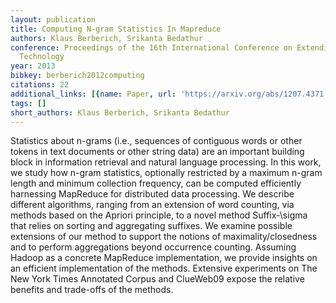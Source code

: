 ```yaml
---
layout: publication
title: Computing N-gram Statistics In Mapreduce
authors: Klaus Berberich, Srikanta Bedathur
conference: Proceedings of the 16th International Conference on Extending Database
  Technology
year: 2013
bibkey: berberich2012computing
citations: 22
additional_links: [{name: Paper, url: 'https://arxiv.org/abs/1207.4371'}]
tags: []
short_authors: Klaus Berberich, Srikanta Bedathur
---
```

Statistics about n-grams (i.e., sequences of contiguous words or other tokens
in text documents or other string data) are an important building block in
information retrieval and natural language processing. In this work, we study
how n-gram statistics, optionally restricted by a maximum n-gram length and
minimum collection frequency, can be computed efficiently harnessing MapReduce
for distributed data processing. We describe different algorithms, ranging from
an extension of word counting, via methods based on the Apriori principle, to a
novel method Suffix-\sigma that relies on sorting and aggregating suffixes. We
examine possible extensions of our method to support the notions of
maximality/closedness and to perform aggregations beyond occurrence counting.
Assuming Hadoop as a concrete MapReduce implementation, we provide insights on
an efficient implementation of the methods. Extensive experiments on The New
York Times Annotated Corpus and ClueWeb09 expose the relative benefits and
trade-offs of the methods.